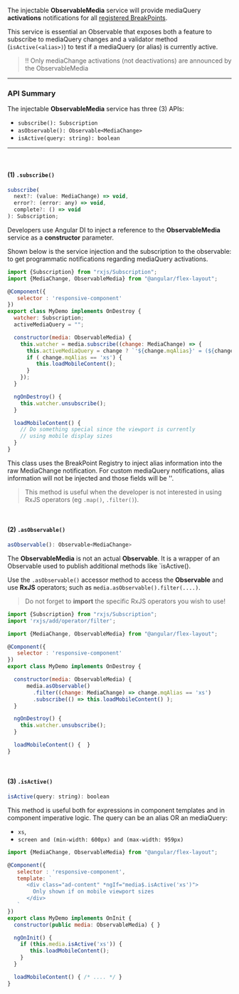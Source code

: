 The injectable **ObservableMedia** service will provide mediaQuery **activations** notifications for all [registered BreakPoints](https://github.com/angular/flex-layout/wiki/Custom-Breakpoints). 

This service is essential an Observable that exposes both a feature to subscribe to mediaQuery
changes and a validator method (`isActive(<alias>)`) to test if a mediaQuery (or alias) is
currently active.

>  !! Only mediaChange activations (not deactivations) are announced by the ObservableMedia

----

### API Summary 

The injectable **ObservableMedia** service has three (3) APIs:

* `subscribe(): Subscription`
* `asObservable(): Observable<MediaChange>`
* `isActive(query: string): boolean`


----

<br/>

####  (1) **`.subscribe()`**

```js
subscribe(
  next?: (value: MediaChange) => void,
  error?: (error: any) => void,
  complete?: () => void
): Subscription;
```

Developers use Angular DI to inject a reference to the **ObservableMedia** service as a **constructor** parameter. 

Shown below is the service injection and the subscription to the observable: to get programmatic notifications regarding mediaQuery activations. 

```js
import {Subscription} from "rxjs/Subscription";
import {MediaChange, ObservableMedia} from "@angular/flex-layout";

@Component({
   selector : 'responsive-component'
})
export class MyDemo implements OnDestroy {
  watcher: Subscription;
  activeMediaQuery = "";

  constructor(media: ObservableMedia) {
    this.watcher = media.subscribe((change: MediaChange) => {
      this.activeMediaQuery = change ? `'${change.mqAlias}' = (${change.mediaQuery})` : "";
      if ( change.mqAlias == 'xs') {
         this.loadMobileContent();
      }
    });
  }

  ngOnDestroy() {
    this.watcher.unsubscribe();
  }

  loadMobileContent() { 
    // Do something special since the viewport is currently
    // using mobile display sizes
  }
}
```

This class uses the BreakPoint Registry to inject alias information into the raw MediaChange
notification. For custom mediaQuery notifications, alias information will not be injected and
those fields will be ''.

> This method is useful when the developer is not interested in using RxJS operators (eg `.map()`, `.filter()`).

<br/>

#### (2) **`.asObservable()`**


```js
asObservable(): Observable<MediaChange>
```

The **ObservableMedia** is not an actual **Observable**. It is a wrapper of an Observable used to publish additional methods like `isActive(<alias>). 

Use the `.asObservable()` accessor method to access the **Observable** and use **RxJS** operators; such as `media.asObservable().filter(....)`.

> Do not forget to **import** the specific RxJS operators you wish to use!


```js
import {Subscription} from "rxjs/Subscription";
import 'rxjs/add/operator/filter';

import {MediaChange, ObservableMedia} from "@angular/flex-layout";

@Component({
   selector : 'responsive-component'
})
export class MyDemo implements OnDestroy {

  constructor(media: ObservableMedia) {
      media.asObservable()
        .filter((change: MediaChange) => change.mqAlias == 'xs')
        .subscribe(() => this.loadMobileContent() );
  }

  ngOnDestroy() {
    this.watcher.unsubscribe();
  }

  loadMobileContent() {  }
}
```

<br/>

#### (3) **`.isActive()`**

```js
isActive(query: string): boolean
```

This method is useful both for expressions in component templates and in component imperative logic. The query can be an alias OR an mediaQuery:

*  `xs`,
*  `screen and (min-width: 600px) and (max-width: 959px)`

```js
import {MediaChange, ObservableMedia} from "@angular/flex-layout";

@Component({
   selector : 'responsive-component',
   template: `
      <div class="ad-content" *ngIf="media$.isActive('xs')">
        Only shown if on mobile viewport sizes
      </div>
   `
})
export class MyDemo implements OnInit {
  constructor(public media: ObservableMedia) { }

  ngOnInit() {
    if (this.media.isActive('xs')) {
       this.loadMobileContent();
    }
  }

  loadMobileContent() { /* .... */ }
}
```